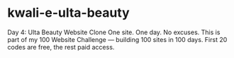 # kwali-e-ulta-beauty
Day 4: Ulta Beauty Website Clone One site. One day. No excuses.  This is part of my 100 Website Challenge — building 100 sites in 100 days. First 20 codes are free, the rest paid access.
